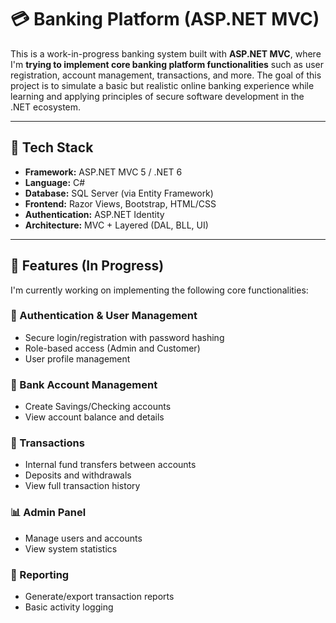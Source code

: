 # 💳 Banking Platform (ASP.NET MVC)

This is a work-in-progress banking system built with **ASP.NET MVC**, where I'm **trying to implement core banking platform functionalities** such as user registration, account management, transactions, and more. The goal of this project is to simulate a basic but realistic online banking experience while learning and applying principles of secure software development in the .NET ecosystem.

---

## 🔧 Tech Stack

- **Framework:** ASP.NET MVC 5 / .NET 6
- **Language:** C#
- **Database:** SQL Server (via Entity Framework)
- **Frontend:** Razor Views, Bootstrap, HTML/CSS
- **Authentication:** ASP.NET Identity
- **Architecture:** MVC + Layered (DAL, BLL, UI)

---

## 🧩 Features (In Progress)

I'm currently working on implementing the following core functionalities:

### 🔐 Authentication & User Management
- Secure login/registration with password hashing
- Role-based access (Admin and Customer)
- User profile management

### 🏦 Bank Account Management
- Create Savings/Checking accounts
- View account balance and details

### 💸 Transactions
- Internal fund transfers between accounts
- Deposits and withdrawals
- View full transaction history

### 📊 Admin Panel
- Manage users and accounts
- View system statistics

### 🧾 Reporting
- Generate/export transaction reports
- Basic activity logging
